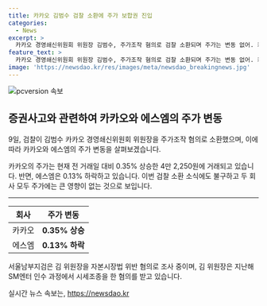 ```yaml
---
title: 카카오 김범수 검찰 소환에 주가 보합권 진입
categories:
  - News
excerpt: >
  카카오 경영쇄신위원회 위원장 김범수, 주가조작 혐의로 검찰 소환되며 주가는 변동 없어. 카카오 주가는 작은 상승세, 에스엠은 하락 중. 서울남부지검은 김 위원장을 자본시장법 위반 혐의로 소환 조사 중. 김 위원장은 SM엔터 인수과정에서 시세조종 혐의 적시.
feature_text: >
  카카오 경영쇄신위원회 위원장 김범수, 주가조작 혐의로 검찰 소환되며 주가는 변동 없어. 카카오 주가는 작은 상승세, 에스엠은 하락 중. 서울남부지검은 김 위원장을 자본시장법 위반 혐의로 소환 조사 중. 김 위원장은 SM엔터 인수과정에서 시세조종 혐의 적시.
image: 'https://newsdao.kr/res/images/meta/newsdao_breakingnews.jpg'
---
```


<p><img src="https://newsdao.kr/res/images/meta/newsdao_breakingnews.jpg" alt="pcversion 속보" /></p>

<h2 data-ke-size="size26">증권사고와 관련하여 카카오와 에스엠의 주가 변동</h2>

<p data-ke-size="size16">9일, 검찰이 김범수 카카오 경영쇄신위원회 위원장을 주가조작 혐의로 소환했으며, 이에 따라 카카오와 에스엠의 주가 변동을 살펴보겠습니다.</p>

<p data-ke-size="size16">카카오의 주가는 현재 전 거래일 대비 0.35% 상승한 4만 2,250원에 거래되고 있습니다. 반면, 에스엠은 0.13% 하락하고 있습니다. 이번 검찰 소환 소식에도 불구하고 두 회사 모두 주가에는 큰 영향이 없는 것으로 보입니다.</p>

<hr>

<table>
    <thead>
        <tr>
            <th>회사</th>
            <th>주가 변동</th>
        </tr>
    </thead>
    <tbody>
        <tr>
            <td style="text-align: center;">카카오</td>
            <td style="text-align: center; height: 17px;"><b>0.35% 상승</b></td>
        </tr>
        <tr>
            <td style="text-align: center;">에스엠</td>
            <td style="text-align: center; height: 17px;"><b>0.13% 하락</b></td>
        </tr>
    </tbody>
</table>

<p data-ke-size="size16">서울남부지검은 김 위원장을 자본시장법 위반 혐의로 조사 중이며, 김 위원장은 지난해 SM엔터 인수 과정에서 시세조종을 한 혐의를 받고 있습니다.</p>
실시간 뉴스 속보는, <a href="https://newsdao.kr" rel="dofollow">https://newsdao.kr</a>



